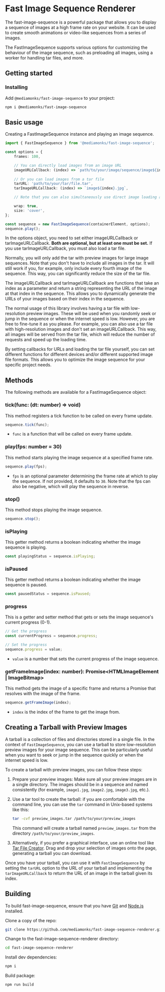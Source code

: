 # Fast Image Sequence Renderer

The fast-image-sequence is a powerful package that allows you to display a sequence of images at a high frame rate on your website. It can be used to create smooth animations or video-like sequences from a series of images.

The FastImageSequence supports various options for customizing the behaviour of the image sequence, such as preloading all images, using a worker for handling tar files, and more.

## Getting started

### Installing

Add `@mediamonks/fast-image-sequence` to your project:

```sh
npm i @mediamonks/fast-image-sequence
```
## Basic usage

Creating a FastImageSequence instance and playing an image sequence.
```ts
import { FastImageSequence } from '@mediamonks/fast-image-sequence';

const options = {
    frames: 100,

    // You can directly load images from an image URL
    imageURLCallback: (index) => `path/to/your/image/sequence/image${index}.jpg`,
    
    // Or you can load images from a tar file
    tarURL: 'path/to/your/tar/file.tar',
    tarImageURLCallback: (index) => `image${index}.jpg`,

    // Note that you can also simultaneously use direct image loading and image loading from a tar file. In that case, you will use the tar file to server (super low res) preview images shown before the direct image loading completes.

    wrap: true,
    size: 'cover',
};

const sequence = new FastImageSequence(containerElement, options);
sequence.play();
```

In the options object, you need to set either imageURLCallback or tarImageURLCallback. **Both are optional, but at least one must be set.** If you use tarImageURLCallback, you must also load a tar file.

Normally, you will only add the tar with preview images for large image sequences. Note that you don't have to include all images in the tar. It will still work if you, for example, only include every fourth image of the sequence. This way, you can significantly reduce the size of the tar file.

The imageURLCallback and tarImageURLCallback are functions that take an index as a parameter and return a string representing the URL of the image at that index in the sequence. This allows you to dynamically generate the URLs of your images based on their index in the sequence.  

The normal usage of this library involves having a tar file with low-resolution preview images. These will be used when you randomly seek or jump in the sequence or when the internet speed is low. However, you are free to fine-tune it as you please. For example, you can also use a tar file with high-resolution images and don't set an imageURLCallback. This way, all images will be served from the tar file, which will reduce the number of requests and speed up the loading time.  

By setting callbacks for URLs and loading the tar file yourself, you can set different functions for different devices and/or different supported image file formats. This allows you to optimize the image sequence for your specific project needs.

## Methods

The following methods are available for a FastImageSequence object:

### tick(func: (dt: number) => void)

This method registers a tick function to be called on every frame update.

```typescript
sequence.tick(func);
```

- `func` is a function that will be called on every frame update.

### play(fps: number = 30)

This method starts playing the image sequence at a specified frame rate.

```typescript
sequence.play(fps);
```

- `fps` is an optional parameter determining the frame rate at which to play the sequence. If not provided, it defaults to `30`. Note that the fps can also be negative, which will play the sequence in reverse.

### stop()

This method stops playing the image sequence.

```typescript
sequence.stop();
```

### isPlaying

This getter method returns a boolean indicating whether the image sequence is playing.

```typescript
const playingStatus = sequence.isPlaying;
```

### isPaused

This getter method returns a boolean indicating whether the image sequence is paused.

```typescript
const pausedStatus = sequence.isPaused;
```

### progress

This is a getter and setter method that gets or sets the image sequence's current progress (0-1).

```typescript
// Get the progress
const currentProgress = sequence.progress;

// Set the progress
sequence.progress = value;
```

- `value` is a number that sets the current progress of the image sequence.

### getFrameImage(index: number): Promise<HTMLImageElement | ImageBitmap>

This method gets the image of a specific frame and returns a Promise that resolves with the image of the frame.

```typescript
sequence.getFrameImage(index);
```

- `index` is the index of the frame to get the image from.


## Creating a Tarball with Preview Images

A tarball is a collection of files and directories stored in a single file. In the context of `FastImageSequence`, you can use a tarball to store low-resolution preview images for your image sequence. This can be particularly useful when you want to seek or jump in the sequence quickly or when the internet speed is low.

To create a tarball with preview images, you can follow these steps:

1. Prepare your preview images: Make sure all your preview images are in a single directory. The images should be in a sequence and named consistently (for example, `image1.jpg`, `image2.jpg`, `image3.jpg`, etc.).

2. Use a tar tool to create the tarball: if you are comfortable with the command line, you can use the `tar` command in Unix-based systems like this:

    ```sh
    tar -cvf preview_images.tar /path/to/your/preview_images
    ```

   This command will create a tarball named `preview_images.tar` from the directory `/path/to/your/preview_images`.

3. Alternatively, if you prefer a graphical interface, use an online tool like [Tar File Creator](https://reindernijhoff.net/tools/tar/). Drag and drop your selection of images onto the page, generating a tarball you can download.

Once you have your tarball, you can use it with `FastImageSequence` by setting the `tarURL` option to the URL of your tarball and implementing the `tarImageURLCallback` to return the URL of an image in the tarball given its index.

## Building

To build fast-image-sequence, ensure that you have [Git](http://git-scm.com/downloads)
and [Node.js](http://nodejs.org/) installed.

Clone a copy of the repo:
```sh
git clone https://github.com/mediamonks/fast-image-sequence-renderer.git
```

Change to the fast-image-sequence-renderer directory:
```sh
cd fast-image-sequence-renderer
```

Install dev dependencies:
```sh
npm i
```

Build package:
```sh
npm run build
```
